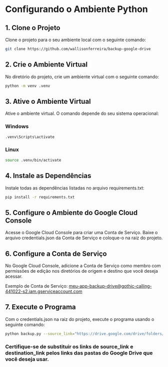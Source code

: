 # Configurando o Ambiente Python

## 1. Clone o Projeto
Clone o projeto para o seu ambiente local com o seguinte comando:

```bash
git clone https://github.com/wallisonferreira/backup-google-drive
```

## 2. Crie o Ambiente Virtual
No diretório do projeto, crie um ambiente virtual com o seguinte comando:

```bash
python -m venv .venv
```

## 3. Ative o Ambiente Virtual
Ative o ambiente virtual. O comando depende do seu sistema operacional:

### Windows
```bash
.venv\Scripts\activate
```
### Linux
```bash
source .venv/bin/activate
```

## 4. Instale as Dependências
Instale todas as dependências listadas no arquivo requirements.txt:

```bash
pip install -r requirements.txt
```

## 5. Configure o Ambiente do Google Cloud Console
Acesse o Google Cloud Console para criar uma Conta de Serviço. Baixe o arquivo credentials.json da Conta de Serviço e coloque-o na raiz do projeto.

## 6. Configure a Conta de Serviço
No Google Cloud Console, adicione a Conta de Serviço como membro com permissões de edição nos diretórios de origem e destino que você deseja acessar.

Exemplo de Conta de Serviço: meu-app-backup-drive@gothic-calling-441022-s2.iam.gserviceaccount.com

## 7. Execute o Programa
Com o credentials.json na raiz do projeto, execute o programa usando o seguinte comando:

```bash
python backup.py --source_link="https://drive.google.com/drive/folders/113SDbpCFsgiZ0hYiVv0OHmJv4oO0Fd44?hl=pt-BR" --destination_link="https://drive.google.com/drive/folders/1hcPt_uMh9JeLm-e-8qobg9hHrMSFg755?hl=pt-BR"
```

### Certifique-se de substituir os links de source_link e destination_link pelos links das pastas do Google Drive que você deseja usar.